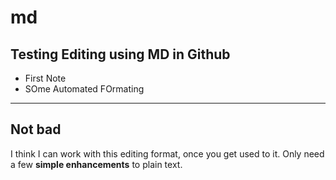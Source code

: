 # md
## Testing Editing using MD in Github
- First Note
- SOme Automated FOrmating
---
## Not bad
I think I can work with this editing format, once you get used to it. Only need a few **simple enhancements** to plain text.
